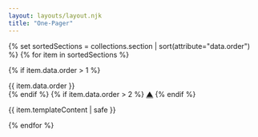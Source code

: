 ```yaml
---
layout: layouts/layout.njk
title: "One-Pager"
---
```

<!-- [Assignments](/assignments)  
[Links](/links)  
[Minutes](/minutes)  
 -->


{% set sortedSections = collections.section | sort(attribute="data.order") %}
{% for item in sortedSections %}

{% if item.data.order > 1 %}
<div class="pagina"> {{ item.data.order }} </div>
{% endif %}
{% if item.data.order > 2 %}
   <a href="#index" class="arrow">▲</a>
{% endif %}

<section id="{{ item.data.title | slug }}">
	
  {{ item.templateContent | safe }}
</section>
{% endfor %}



